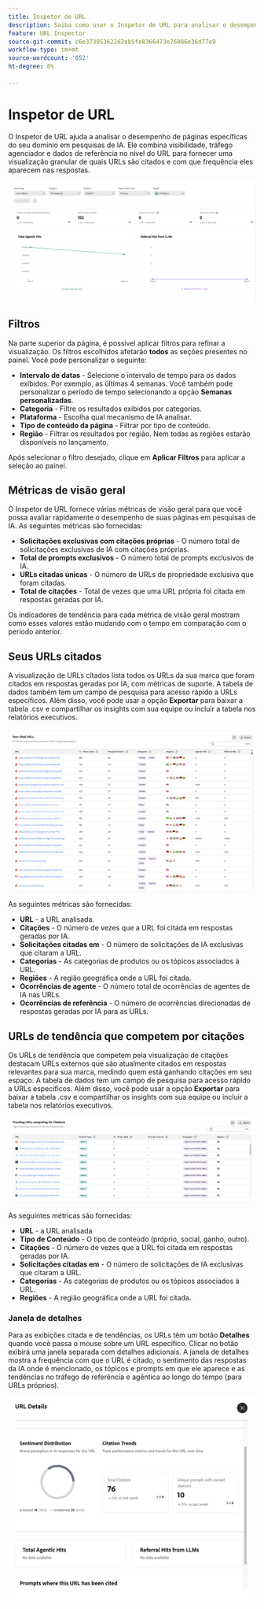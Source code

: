 ```yaml
---
title: Inspetor de URL
description: Saiba como usar o Inspetor de URL para analisar o desempenho de páginas específicas do seu domínio em pesquisas de IA.
feature: URL Inspector
source-git-commit: c6e37395362262eb5fe8366473e76086e36d77e9
workflow-type: tm+mt
source-wordcount: '652'
ht-degree: 0%

---
```



# Inspetor de URL

O Inspetor de URL ajuda a analisar o desempenho de páginas específicas do seu domínio em pesquisas de IA. Ele combina visibilidade, tráfego agenciador e dados de referência no nível do URL para fornecer uma visualização granular de quais URLs são citados e com que frequência eles aparecem nas respostas.

![Inspetor de URL](/help/dashboards/assets/url-insp.png)

## Filtros

Na parte superior da página, é possível aplicar filtros para refinar a visualização. Os filtros escolhidos afetarão **todos** as seções presentes no painel. Você pode personalizar o seguinte:

* **Intervalo de datas** - Selecione o intervalo de tempo para os dados exibidos. Por exemplo, as últimas 4 semanas. Você também pode personalizar o período de tempo selecionando a opção **Semanas personalizadas**.
* **Categoria** - Filtre os resultados exibidos por categorias.
* **Plataforma** - Escolha qual mecanismo de IA analisar.
* **Tipo de conteúdo da página** - Filtrar por tipo de conteúdo.
* **Região** - Filtrar os resultados por região. Nem todas as regiões estarão disponíveis no lançamento.

Após selecionar o filtro desejado, clique em **Aplicar Filtros** para aplicar a seleção ao painel.

## Métricas de visão geral

O Inspetor de URL fornece várias métricas de visão geral para que você possa avaliar rapidamente o desempenho de suas páginas em pesquisas de IA. As seguintes métricas são fornecidas:

* **Solicitações exclusivas com citações próprias** - O número total de solicitações exclusivas de IA com citações próprias.
* **Total de prompts exclusivos** - O número total de prompts exclusivos de IA.
* **URLs citadas únicas** - O número de URLs de propriedade exclusiva que foram citadas.
* **Total de citações** - Total de vezes que uma URL própria foi citada em respostas geradas por IA.
<!-- * **Total agentic hits** - The total number of hits from AI agents on your URLs.
* **Referral hits from LLMs** - The total number of hits directed from AI-generated answers to your URLs.-->

Os indicadores de tendência para cada métrica de visão geral mostram como esses valores estão mudando com o tempo em comparação com o período anterior.

## Seus URLs citados

A visualização de URLs citados lista todos os URLs da sua marca que foram citados em respostas geradas por IA, com métricas de suporte. A tabela de dados também tem um campo de pesquisa para acesso rápido a URLs específicos. Além disso, você pode usar a opção **Exportar** para baixar a tabela .csv e compartilhar os insights com sua equipe ou incluir a tabela nos relatórios executivos.

![URLs citadas](/help/dashboards/assets/cited-urls.png)

As seguintes métricas são fornecidas:

* **URL** - a URL analisada.
* **Citações** - O número de vezes que a URL foi citada em respostas geradas por IA.
* **Solicitações citadas em** - O número de solicitações de IA exclusivas que citaram a URL.
* **Categorias** - As categorias de produtos ou os tópicos associados à URL.
* **Regiões** - A região geográfica onde a URL foi citada.
* **Ocorrências de agente** - O número total de ocorrências de agentes de IA nas URLs.
* **Ocorrências de referência** - O número de ocorrências direcionadas de respostas geradas por IA para as URLs.

## URLs de tendência que competem por citações

Os URLs de tendência que competem pela visualização de citações destacam URLs externos que são atualmente citados em respostas relevantes para sua marca, medindo quem está ganhando citações em seu espaço. A tabela de dados tem um campo de pesquisa para acesso rápido a URLs específicos. Além disso, você pode usar a opção **Exportar** para baixar a tabela .csv e compartilhar os insights com sua equipe ou incluir a tabela nos relatórios executivos.

![URLs de tendência competindo por Citações](/help/dashboards/assets/trend-url.png)

As seguintes métricas são fornecidas:

* **URL** - a URL analisada
* **Tipo de Conteúdo** - O tipo de conteúdo (próprio, social, ganho, outro).
* **Citações** - O número de vezes que a URL foi citada em respostas geradas por IA.
* **Solicitações citadas em** - O número de solicitações de IA exclusivas que citaram a URL.
* **Categorias** - As categorias de produtos ou os tópicos associados à URL.
* **Regiões** - A região geográfica onde a URL foi citada.

### Janela de detalhes

Para as exibições citada e de tendências, os URLs têm um botão **Detalhes** quando você passa o mouse sobre um URL específico. Clicar no botão exibirá uma janela separada com detalhes adicionais. A janela de detalhes mostra a frequência com que o URL é citado, o sentimento das respostas da IA onde é mencionado, os tópicos e prompts em que ele aparece e as tendências no tráfego de referência e agêntica ao longo do tempo (para URLs próprios).

![Janela de detalhes](/help/dashboards/assets/details-url.png)
